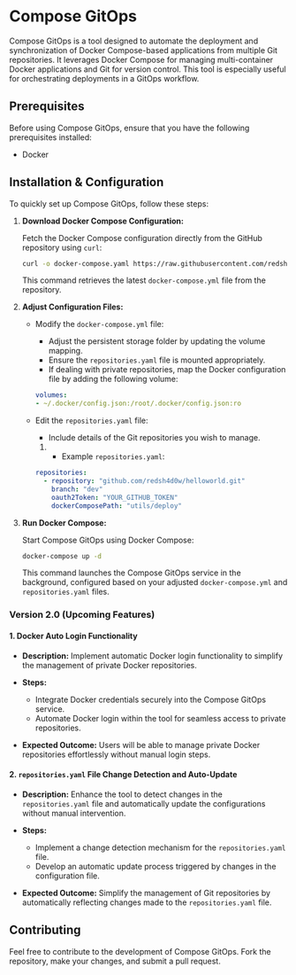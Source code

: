 
# Compose GitOps

Compose GitOps is a tool designed to automate the deployment and synchronization of Docker Compose-based applications from multiple Git repositories. It leverages Docker Compose for managing multi-container Docker applications and Git for version control. This tool is especially useful for orchestrating deployments in a GitOps workflow.

## Prerequisites

Before using Compose GitOps, ensure that you have the following prerequisites installed:
-   Docker

## Installation &  Configuration

To quickly set up Compose GitOps, follow these steps:

1.  **Download Docker Compose Configuration:**
    
    Fetch the Docker Compose configuration directly from the GitHub repository using `curl`:
    
    
    ```bash
    curl -o docker-compose.yaml https://raw.githubusercontent.com/redsh4d0w/compose-gitops/main/docker-compose.yaml
    ``` 
    
    This command retrieves the latest `docker-compose.yml` file from the repository.
    
2.  **Adjust Configuration Files:**
    
    -   Modify the `docker-compose.yml` file:
        
        -   Adjust the persistent storage folder by updating the volume mapping.
        -   Ensure the `repositories.yaml` file is mounted appropriately.
        -   If dealing with private repositories, map the Docker configuration file by adding the following volume:
        ```yaml
        volumes:
        - ~/.docker/config.json:/root/.docker/config.json:ro
        ```
    -   Edit the `repositories.yaml` file:
        
        -   Include details of the Git repositories you wish to manage.
        
        1.  -   Example `repositories.yaml`:
        
        ```yaml
        repositories:
          - repository: "github.com/redsh4d0w/helloworld.git"
            branch: "dev"
            oauth2Token: "YOUR_GITHUB_TOKEN"
            dockerComposePath: "utils/deploy"
        ``` 
        
2.  **Run Docker Compose:**
    
    Start Compose GitOps using Docker Compose:
    
    ```bash
    docker-compose up -d
    ```
    
    This command launches the Compose GitOps service in the background, configured based on your adjusted `docker-compose.yml` and `repositories.yaml` files.


### Version 2.0 (Upcoming Features)

#### 1. Docker Auto Login Functionality

-   **Description:** Implement automatic Docker login functionality to simplify the management of private Docker repositories.
    
-   **Steps:**
    
    -   Integrate Docker credentials securely into the Compose GitOps service.
    -   Automate Docker login within the tool for seamless access to private repositories.
-   **Expected Outcome:** Users will be able to manage private Docker repositories effortlessly without manual login steps.
    

#### 2. `repositories.yaml` File Change Detection and Auto-Update

-   **Description:** Enhance the tool to detect changes in the `repositories.yaml` file and automatically update the configurations without manual intervention.
    
-   **Steps:**
    
    -   Implement a change detection mechanism for the `repositories.yaml` file.
    -   Develop an automatic update process triggered by changes in the configuration file.
-   **Expected Outcome:** Simplify the management of Git repositories by automatically reflecting changes made to the `repositories.yaml` file.

## Contributing

Feel free to contribute to the development of Compose GitOps. Fork the repository, make your changes, and submit a pull request.